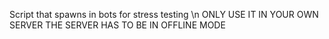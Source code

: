 Script that spawns in bots for stress testing \n
ONLY USE IT IN YOUR OWN SERVER
THE SERVER HAS TO BE IN OFFLINE MODE
